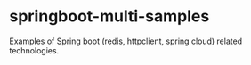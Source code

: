 # springboot-multi-samples
Examples of Spring boot (redis, httpclient, spring cloud)  related technologies.

